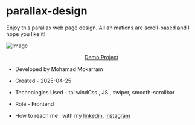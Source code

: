 # parallax-design

<p>Enjoy this parallax web page design. All animations are scroll-based and I hope you like it!</p>

![Image](https://github.com/user-attachments/assets/a6cb3bfe-75ca-4c1c-9f4c-f0e5631ad904)

<p align="center"><a href="https://mohamadmokarram.github.io/parallax-design/">Demo Project</a></p>

- Developed by Mohamad Mokarram

- Created - 2025-04-25

- Technologies Used -  tailwindCss , JS , swiper, smooth-scrollbar 

- Role - Frontend

- How to reach me : with my [linkedin](https://www.linkedin.com/in/mohamad-mokaram-05b873200/), [instagram](https://www.instagram.com/mokaram_frontdeveloper/)


